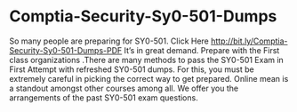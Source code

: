 # Comptia-Security-Sy0-501-Dumps
So many people are preparing for SY0-501. Click Here http://bit.ly/Comptia-Security-Sy0-501-Dumps-PDF 
It’s in great demand. Prepare with the First class organizations .There are many methods to pass the SY0-501 Exam in First Attempt 
with refreshed SY0-501 dumps. For this, you must be extremely careful in picking the correct way to get prepared. 
Online mean is a standout amongst other courses among all. We offer you the arrangements of the past SY0-501 exam questions. 
